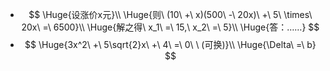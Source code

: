 -
  $$
  \Huge{设涨价x元}\\
  \Huge{则\ (10\ +\ x)(500\ -\ 20x)\ +\ 5\ \times\ 20x\ =\ 6500}\\
  \Huge{解之得\ x_1\ =\ 15,\ x_2\ =\ 5}\\
  \Huge{答：……}
  $$
-
  $$
  \Huge{3x^2\ +\ 5\sqrt{2}x\ +\ 4\ =\ 0\ \ (可换)}\\
  \Huge{\Delta\ =\ b}
  $$